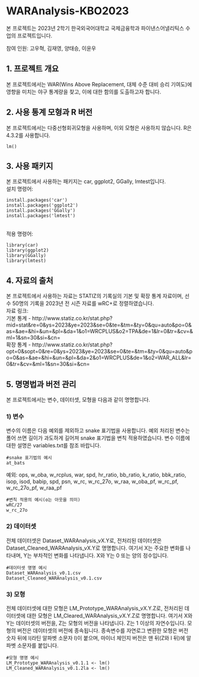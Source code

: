 # WARAnalysis-KBO2023
<p>본 프로젝트는 2023년 2학기 한국외국어대학교 국제금융학과 파이낸스어낼리틱스 수업의 프로젝트입니다.</p>
<p>참여 인원: 고우혁, 김재영, 양태승, 이윤우</p>
<h2>1. 프로젝트 개요</h2>
<p>본 프로젝트에서는 WAR(Wins Above Replacement, 대체 수준 대비 승리 기여도)에 영향을 미치는 야구 통계량을 찾고, 이에 대한 함의를 도출하고자 합니다.</p>
<h2>2. 사용 통계 모형과 R 버전</h2>
<p>본 프로젝트에서는 다중선형회귀모형을 사용하며, 이외 모형은 사용하지 않습니다. R은 4.3.2를 사용합니다.<br>
<pre><code>lm()</code></pre>
<h2>3. 사용 패키지</h2>
본 프로젝트에서 사용하는 패키지는 car, ggplot2, GGally, lmtest입니다.<br>
설치 명령어:<br>
<pre><code>install.packages('car')
install.packages('ggplot2')
install.packages('GGally')
install.packages('lmtest')</code></pre>
<br>
적용 명령어:<br>
<pre><code>library(car)
library(ggplot2)
library(GGally)
library(lmtest)</code></pre>
</p>
<h2>4. 자료의 출처</h2>
<p>본 프로젝트에서 사용하는 자료는 STATIZ의 기록실의 기본 및 확장 통계 자료이며, 선수 50명의 기록을 2023년 전 시즌 자료를 wRC+로 정렬하였습니다.<br>
자료 링크:<br> 
기본 통계 - http://www.statiz.co.kr/stat.php?mid=stat&re=0&ys=2023&ye=2023&se=0&te=&tm=&ty=0&qu=auto&po=0&as=&ae=&hi=&un=&pl=&da=1&o1=WRCPLUS&o2=TPA&de=1&lr=0&tr=&cv=&ml=1&sn=30&si=&cn=<br>
확장 통계 - http://www.statiz.co.kr/stat.php?opt=0&sopt=0&re=0&ys=2023&ye=2023&se=0&te=&tm=&ty=0&qu=auto&po=0&as=&ae=&hi=&un=&pl=&da=2&o1=WRCPLUS&de=1&o2=WAR_ALL&lr=0&tr=&cv=&ml=1&sn=30&si=&cn=</p>
<h2>5. 명명법과 버전 관리</h2>
<p>본 프로젝트에서는 변수, 데이터셋, 모형을 다음과 같이 명명합니다.</p>
<h3>1) 변수</h3>
<p>변수의 이름은 다음 예외를 제외하고 snake 표기법을 사용합니다. 예외 처리된 변수는 폴어 쓰면 길이가 과도하게 길어져 snake 표기법을 변칙 적용하였습니다. 변수 이름에 대한 설명은 variables.txt를 참조 바랍니다.<br>
<pre><code>#snake 표기법의 예시
at_bats</code></pre>
예외: ops, w_oba, w_rcplus, war, spd, hr_ratio, bb_ratio, k_ratio, bbk_ratio, isop, isod, babip, spd, psn, w_rc, w_rc_27o, w_raa, w_oba_pf, w_rc_pf, w_rc_27o_pf, w_raa_pf<br>
<pre><code>#변칙 적용의 예시(o는 아웃을 의미)
wRC/27
w_rc_27o</code></pre>
</p>
<h3>2) 데이터셋</h3>
<p>전체 데이터셋은 Dataset_WARAnalysis_vX.Y로, 전처리된 데이터셋은 Dataset_Cleaned_WARAnalysis_vX.Y로 명명합니다. 여기서 X는 주요한 변화를 나타내며, Y는 부차적인 변화를 나타냅니다. X와 Y는 0 또는 양의 정수입니다.<br>
<pre><code>#데이터셋 명명 예시
Dataset_WARAnalysis_v0.1.csv
Dataset_Cleaned_WARAnalysis_v0.1.csv</code></pre>
</p>
<h3>3) 모형</h3>
<p>전체 데이터셋에 대한 모형은 LM_Prototype_WARAnalysis_vX.Y.Z로, 전처리된 데이터셋에 대한 모형은  LM_Cleared_WARAnalysis_vX.Y.Z로 명명합니다. 여기서 X와 Y는 데이터셋의 버전을, Z는 모형의 버전을 나타냅니다. Z는 1 이상의 자연수입니다. 모형의 버전은 데이터셋의 버전에 종속됩니다. 종속변수를 자연로그 변환한 모형은 버전 숫자 뒤에 l(라틴 알파벳 소문자 l)이 붙으며, 마이너 체인지 버전은 맨 뒤(Z와 l 뒤)에 알파벳 소문자를 붙입니다.<br>
<pre><code>#모형 명명 예시
LM_Prototype_WARAnalysis_v0.1.1 <- lm()
LM_Cleaned_WARAnalysis_v0.1.2la <- lm()</code></pre>
</p>
